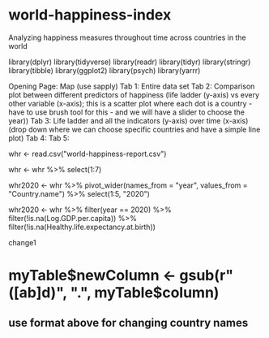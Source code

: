 # world-happiness-index

Analyzing happiness measures throughout time across countries in the world

library(dplyr)
library(tidyverse)
library(readr)
library(tidyr)
library(stringr)
library(tibble)
library(ggplot2)
library(psych)
library(yarrr)


Opening Page: Map (use sapply)
Tab 1: Entire data set
Tab 2: Comparison plot between different predictors of happiness (life ladder (y-axis) vs every other variable (x-axis); this is a scatter plot where each dot is a country - have to use brush tool for this - and we will have a slider to choose the year))
Tab 3: Life ladder and all the indicators (y-axis) over time (x-axis) (drop down where we can choose specific countries and have a simple line plot)
Tab 4: 
Tab 5: 

whr <- read.csv("world-happiness-report.csv")

whr <- whr %>%
  select(1:7)

whr2020 <- whr %>%
  pivot_wider(names_from = "year", values_from = "Country.name") %>%
  select(1:5, "2020")

whr2020 <- whr %>%
  filter(year == 2020) %>%
  filter(!is.na(Log.GDP.per.capita)) %>%
  filter(!is.na(Healthy.life.expectancy.at.birth))
  
  change1
  

  

# myTable$newColumn <- gsub(r"([ab]d)", ".", myTable$column)
## use format above for changing country names 


